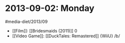 #  2013-09-02: Monday
#media-diet/2013/09

* [[Film]]: [[Bridesmaids (2011)]] 0
* [[Video Game]]: [[DuckTales: Remastered]] {WiiU} /b/

